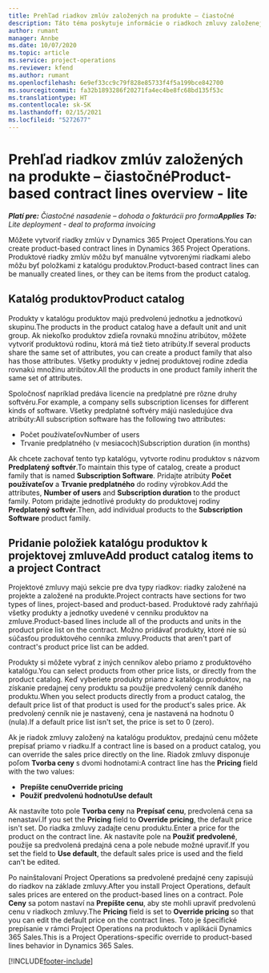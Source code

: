 ```yaml
---
title: Prehľad riadkov zmlúv založených na produkte – čiastočné
description: Táto téma poskytuje informácie o riadkoch zmluvy založenej na produkte.
author: rumant
manager: Annbe
ms.date: 10/07/2020
ms.topic: article
ms.service: project-operations
ms.reviewer: kfend
ms.author: rumant
ms.openlocfilehash: 6e9ef33cc9c79f828e85733f4f5a199bce842700
ms.sourcegitcommit: fa32b1893286f20271fa4ec4be8fc68bd135f53c
ms.translationtype: HT
ms.contentlocale: sk-SK
ms.lasthandoff: 02/15/2021
ms.locfileid: "5272677"
---
```

# <a name="product-based-contract-lines-overview---lite"></a><span data-ttu-id="ae038-103">Prehľad riadkov zmlúv založených na produkte – čiastočné</span><span class="sxs-lookup"><span data-stu-id="ae038-103">Product-based contract lines overview - lite</span></span>

<span data-ttu-id="ae038-104">_**Platí pre:** Čiastočné nasadenie – dohoda o fakturácii pro forma_</span><span class="sxs-lookup"><span data-stu-id="ae038-104">_**Applies To:** Lite deployment - deal to proforma invoicing_</span></span>

<span data-ttu-id="ae038-105">Môžete vytvoriť riadky zmlúv v Dynamics 365 Project Operations.</span><span class="sxs-lookup"><span data-stu-id="ae038-105">You can create product-based contract lines in Dynamics 365 Project Operations.</span></span> <span data-ttu-id="ae038-106">Produktové riadky zmlúv môžu byť manuálne vytvorenými riadkami alebo môžu byť položkami z katalógu produktov.</span><span class="sxs-lookup"><span data-stu-id="ae038-106">Product-based contract lines can be manually created lines, or they can be items from the product catalog.</span></span>

## <a name="product-catalog"></a><span data-ttu-id="ae038-107">Katalóg produktov</span><span class="sxs-lookup"><span data-stu-id="ae038-107">Product catalog</span></span>

<span data-ttu-id="ae038-108">Produkty v katalógu produktov majú predvolenú jednotku a jednotkovú skupinu.</span><span class="sxs-lookup"><span data-stu-id="ae038-108">The products in the product catalog have a default unit and unit group.</span></span> <span data-ttu-id="ae038-109">Ak niekoľko produktov zdieľa rovnakú množinu atribútov, môžete vytvoriť produktovú rodinu, ktorá má tiež tieto atribúty.</span><span class="sxs-lookup"><span data-stu-id="ae038-109">If several products share the same set of attributes, you can create a product family that also has those attributes.</span></span> <span data-ttu-id="ae038-110">Všetky produkty v jednej produktovej rodine zdedia rovnakú množinu atribútov.</span><span class="sxs-lookup"><span data-stu-id="ae038-110">All the products in one product family inherit the same set of attributes.</span></span>

<span data-ttu-id="ae038-111">Spoločnosť napríklad predáva licencie na predplatné pre rôzne druhy softvéru.</span><span class="sxs-lookup"><span data-stu-id="ae038-111">For example, a company sells subscription licenses for different kinds of software.</span></span> <span data-ttu-id="ae038-112">Všetky predplatné softvéry májú nasledujúce dva atribúty:</span><span class="sxs-lookup"><span data-stu-id="ae038-112">All subscription software has the following two attributes:</span></span>

- <span data-ttu-id="ae038-113">Počet používateľov</span><span class="sxs-lookup"><span data-stu-id="ae038-113">Number of users</span></span>
- <span data-ttu-id="ae038-114">Trvanie predplatného (v mesiacoch)</span><span class="sxs-lookup"><span data-stu-id="ae038-114">Subscription duration (in months)</span></span>

<span data-ttu-id="ae038-115">Ak chcete zachovať tento typ katalógu, vytvorte rodinu produktov s názvom **Predplatený softvér**.</span><span class="sxs-lookup"><span data-stu-id="ae038-115">To maintain this type of catalog, create a product family that is named **Subscription Software**.</span></span> <span data-ttu-id="ae038-116">Pridajte atribúty **Počet používateľov** a **Trvanie predplatného** do rodiny výrobkov.</span><span class="sxs-lookup"><span data-stu-id="ae038-116">Add the attributes, **Number of users** and **Subscription duration** to the product family.</span></span> <span data-ttu-id="ae038-117">Potom pridajte jednotlivé produkty do produktovej rodiny **Predplatený softvér**.</span><span class="sxs-lookup"><span data-stu-id="ae038-117">Then, add individual products to the **Subscription Software** product family.</span></span>

## <a name="add-product-catalog-items-to-a-project-contract"></a><span data-ttu-id="ae038-118">Pridanie položiek katalógu produktov k projektovej zmluve</span><span class="sxs-lookup"><span data-stu-id="ae038-118">Add product catalog items to a project Contract</span></span>

<span data-ttu-id="ae038-119">Projektové zmluvy majú sekcie pre dva typy riadkov: riadky založené na projekte a založené na produkte.</span><span class="sxs-lookup"><span data-stu-id="ae038-119">Project contracts have sections for two types of lines, project-based and product-based.</span></span> <span data-ttu-id="ae038-120">Produktové rady zahŕňajú všetky produkty a jednotky uvedené v cenníku produktov na zmluve.</span><span class="sxs-lookup"><span data-stu-id="ae038-120">Product-based lines include all of the products and units in the product price list on the contract.</span></span> <span data-ttu-id="ae038-121">Možno pridávať produkty, ktoré nie sú súčasťou produktového cenníka zmluvy.</span><span class="sxs-lookup"><span data-stu-id="ae038-121">Products that aren't part of contract's product price list can be added.</span></span>

<span data-ttu-id="ae038-122">Produkty si môžete vybrať z iných cenníkov alebo priamo z produktového katalógu.</span><span class="sxs-lookup"><span data-stu-id="ae038-122">You can select products from other price lists, or directly from the product catalog.</span></span> <span data-ttu-id="ae038-123">Keď vyberiete produkty priamo z katalógu produktov, na získanie predajnej ceny produktu sa použije predvolený cenník daného produktu.</span><span class="sxs-lookup"><span data-stu-id="ae038-123">When you select products directly from a product catalog, the default price list of that product is used for the product's sales price.</span></span> <span data-ttu-id="ae038-124">Ak predvolený cenník nie je nastavený, cena je nastavená na hodnotu 0 (nula).</span><span class="sxs-lookup"><span data-stu-id="ae038-124">If a default price list isn't set, the price is set to 0 (zero).</span></span>

<span data-ttu-id="ae038-125">Ak je riadok zmluvy založený na katalógu produktov, predajnú cenu môžete prepísať priamo v riadku.</span><span class="sxs-lookup"><span data-stu-id="ae038-125">If a contract line is based on a product catalog, you can override the sales price directly on the line.</span></span> <span data-ttu-id="ae038-126">Riadok zmluvy disponuje poľom **Tvorba ceny** s dvomi hodnotami:</span><span class="sxs-lookup"><span data-stu-id="ae038-126">A contract line has the **Pricing** field with the two values:</span></span>

- <span data-ttu-id="ae038-127">**Prepíšte cenu**</span><span class="sxs-lookup"><span data-stu-id="ae038-127">**Override pricing**</span></span>
- <span data-ttu-id="ae038-128">**Použiť predvolenú hodnotu**</span><span class="sxs-lookup"><span data-stu-id="ae038-128">**Use default**</span></span>

<span data-ttu-id="ae038-129">Ak nastavíte toto pole **Tvorba ceny** na **Prepísať cenu**, predvolená cena sa nenastaví.</span><span class="sxs-lookup"><span data-stu-id="ae038-129">If you set the **Pricing** field to **Override pricing**, the default price isn't set.</span></span> <span data-ttu-id="ae038-130">Do riadka zmluvy zadajte cenu produktu.</span><span class="sxs-lookup"><span data-stu-id="ae038-130">Enter a price for the product on the contract line.</span></span> <span data-ttu-id="ae038-131">Ak nastavíte pole na **Použiť predvolené**, použije sa predvolená predajná cena a pole nebude možné upraviť.</span><span class="sxs-lookup"><span data-stu-id="ae038-131">If you set the field to **Use default**, the default sales price is used and the field can't be edited.</span></span>

<span data-ttu-id="ae038-132">Po nainštalovaní Project Operations sa predvolené predajné ceny zapisujú do riadkov na základe zmluvy.</span><span class="sxs-lookup"><span data-stu-id="ae038-132">After you install Project Operations, default sales prices are entered on the product-based lines on a contract.</span></span> <span data-ttu-id="ae038-133">Pole **Ceny** sa potom nastaví na **Prepíšte cenu**, aby ste mohli upraviť predvolenú cenu v riadkoch zmluvy.</span><span class="sxs-lookup"><span data-stu-id="ae038-133">The **Pricing** field is set to **Override pricing** so that you can edit the default price on the contract lines.</span></span> <span data-ttu-id="ae038-134">Toto je špecifické prepísanie v rámci Project Operations na produktoch v aplikácii Dynamics 365 Sales.</span><span class="sxs-lookup"><span data-stu-id="ae038-134">This is a Project Operations-specific override to product-based lines behavior in Dynamics 365 Sales.</span></span>


[!INCLUDE[footer-include](../../includes/footer-banner.md)]